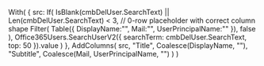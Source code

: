 With(
    {
        src:
            If(
                IsBlank(cmbDelUser.SearchText) || Len(cmbDelUser.SearchText) < 3,
                // 0-row placeholder with correct column shape
                Filter(
                    Table({ DisplayName:"", Mail:"", UserPrincipalName:"" }),
                    false
                ),
                Office365Users.SearchUserV2({ searchTerm: cmbDelUser.SearchText, top: 50 }).value
            )
    },
    AddColumns(
        src,
        "Title",    Coalesce(DisplayName, ""),
        "Subtitle", Coalesce(Mail, UserPrincipalName, "")
    )
)
